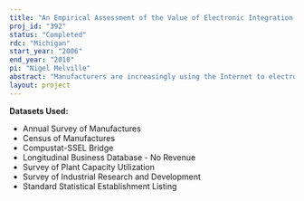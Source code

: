 ```yaml
---
title: "An Empirical Assessment of the Value of Electronic Integration in the Manufacturing Sector"
proj_id: "392"
status: "Completed"
rdc: "Michigan"
start_year: "2006"
end_year: "2010"
pi: "Nigel Melville"
abstract: "Manufacturers are increasingly using the Internet to electronically integrate their business processes internally and across their network of trading partners. However, due to a lack of available data sources, information about the adoption and economic impact of Internet business practices is limited. The proposed study seeks to address this shortcoming by analyzing a dataset containing 39 measures of computer net-work use within U.S. manufacturing plants collected within the Computer Network Use Supplement (CNUS) to the Annual Survey of Manufacturers (ASM).  Additional datasets employed provide data on plant characteristics and efficiency for a period of multiple years prior to and beyond the CNUS year (1999), including the Census of Manufactures and the Survey of Plant Capacity Utilization. The sample of establishments responding to the CNUS accounts for roughly 50 percent of all manufacturing employment and salaries and 95 per-cent of online manufacturing cost of materials, with substantial variation in response rate by geography and plant size. Given that there may be systematic differences between respondents and nonrespondents, three approaches will be used to examine nonresponse bias. First, known differences in the samples (ASM characteristics such as value of shipments and employees) will be examined. For example, if CNUS respondents tend to be from plants that are on average 10 percent larger, I can estimate the nonresponse bias by estimating the impact of a 10 percent change in plant size on CNUS variables. Second, I will compare measures from an independent survey with those of the CNUS survey. Third, I will compare the response rate to an ASM question on the value of e-shipments as a percentage of all shipments with measures collected within the CNUS, as well as the profile of responding plants to the ASM question versus the CNUS question. Regarding parameter estimates, innovation variables will be computed using the 39 dichotomous items available from the CNUS."
layout: project
---
```


**Datasets Used:**

  - Annual Survey of Manufactures 
  - Census of Manufactures 
  - Compustat-SSEL Bridge 
  - Longitudinal Business Database - No Revenue 
  - Survey of Plant Capacity Utilization 
  - Survey of Industrial Research and Development 
  - Standard Statistical Establishment Listing 

